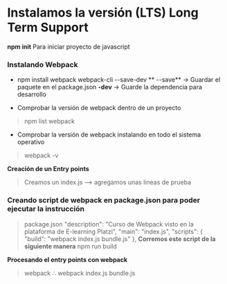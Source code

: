 # Instalamos la versión **(LTS) Long Term Support** 

**npm init** Para iniciar proyecto de javascript

### Instalando Webpack
- npm install webpack webpack-cli --save-dev
** --save** -> Guardar el paquete en el package.json
**-dev** -> Guarde la dependencia para desarrollo

- Comprobar la versión de webpack dentro de un proyecto
> npm list webpack

-  Comprobar la versión de webpack instalando en todo el sistema operativo
> webpack -v

**Creación de un Entry points** 
> Creamos un index.js --> agregamos unas lineas de prueba

### Creando script de webpack en package.json para poder ejecutar la instrucción
> package.json
    "description": "Curso de Webpack visto en la plataforma de E-learning Platzi",
    "main": "index.js",
    "scripts": {
        "build": "webpack index.js bundle.js"
    },
**Corremos este script de la siguiente manera**
> npm run build

**Procesando el entry points con webpack**
> webpack <entry point> <output>
> ∴ webpack index.js bundle.js
